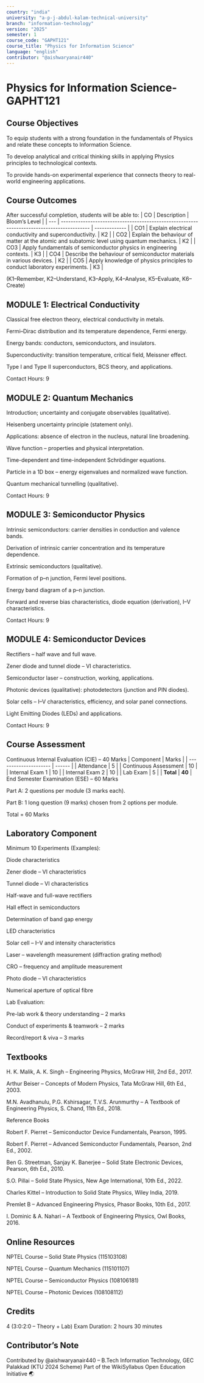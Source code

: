 ```yaml
---
country: "india"
university: "a-p-j-abdul-kalam-technical-university"
branch: "information-technology"
version: "2025"
semester: 1
course_code: "GAPHT121"
course_title: "Physics for Information Science"
language: "english"
contributor: "@aishwaryanair440"
---
```

# Physics for Information Science-GAPHT121

## Course Objectives

To equip students with a strong foundation in the fundamentals of Physics and relate these concepts to Information Science.

To develop analytical and critical thinking skills in applying Physics principles to technological contexts.

To provide hands-on experimental experience that connects theory to real-world engineering applications.

## Course Outcomes

After successful completion, students will be able to:
| CO  | Description                                                                                | Bloom’s Level |
| --- | ------------------------------------------------------------------------------------------ | ------------- |
| CO1 | Explain electrical conductivity and superconductivity.                                     | K2            |
| CO2 | Explain the behaviour of matter at the atomic and subatomic level using quantum mechanics. | K2            |
| CO3 | Apply fundamentals of semiconductor physics in engineering contexts.                       | K3            |
| CO4 | Describe the behaviour of semiconductor materials in various devices.                      | K2            |
| CO5 | Apply knowledge of physics principles to conduct laboratory experiments.                   | K3            |

(K1–Remember, K2–Understand, K3–Apply, K4–Analyse, K5–Evaluate, K6–Create)

## MODULE 1: Electrical Conductivity

Classical free electron theory, electrical conductivity in metals.

Fermi–Dirac distribution and its temperature dependence, Fermi energy.

Energy bands: conductors, semiconductors, and insulators.

Superconductivity: transition temperature, critical field, Meissner effect.

Type I and Type II superconductors, BCS theory, and applications.

Contact Hours: 9

## MODULE 2: Quantum Mechanics

Introduction; uncertainty and conjugate observables (qualitative).

Heisenberg uncertainty principle (statement only).

Applications: absence of electron in the nucleus, natural line broadening.

Wave function – properties and physical interpretation.

Time-dependent and time-independent Schrödinger equations.

Particle in a 1D box – energy eigenvalues and normalized wave function.

Quantum mechanical tunnelling (qualitative).

Contact Hours: 9

## MODULE 3: Semiconductor Physics

Intrinsic semiconductors: carrier densities in conduction and valence bands.

Derivation of intrinsic carrier concentration and its temperature dependence.

Extrinsic semiconductors (qualitative).

Formation of p–n junction, Fermi level positions.

Energy band diagram of a p–n junction.

Forward and reverse bias characteristics, diode equation (derivation), I–V characteristics.

Contact Hours: 9

## MODULE 4: Semiconductor Devices

Rectifiers – half wave and full wave.

Zener diode and tunnel diode – VI characteristics.

Semiconductor laser – construction, working, applications.

Photonic devices (qualitative): photodetectors (junction and PIN diodes).

Solar cells – I–V characteristics, efficiency, and solar panel connections.

Light Emitting Diodes (LEDs) and applications.

Contact Hours: 9

## Course Assessment

Continuous Internal Evaluation (CIE) – 40 Marks
| Component             | Marks  |
| --------------------- | ------ |
| Attendance            | 5      |
| Continuous Assessment | 10     |
| Internal Exam 1       | 10     |
| Internal Exam 2       | 10     |
| Lab Exam              | 5      |
| **Total**             | **40** |
End Semester Examination (ESE) – 60 Marks

Part A: 2 questions per module (3 marks each).

Part B: 1 long question (9 marks) chosen from 2 options per module.

Total = 60 Marks


## Laboratory Component

Minimum 10 Experiments (Examples):


Diode characteristics

Zener diode – VI characteristics

Tunnel diode – VI characteristics

Half-wave and full-wave rectifiers

Hall effect in semiconductors

Determination of band gap energy

LED characteristics

Solar cell – I–V and intensity characteristics

Laser – wavelength measurement (diffraction grating method)

CRO – frequency and amplitude measurement

Photo diode – VI characteristics

Numerical aperture of optical fibre

Lab Evaluation:

Pre-lab work & theory understanding – 2 marks

Conduct of experiments & teamwork – 2 marks

Record/report & viva – 3 marks


## Textbooks


H. K. Malik, A. K. Singh – Engineering Physics, McGraw Hill, 2nd Ed., 2017.

Arthur Beiser – Concepts of Modern Physics, Tata McGraw Hill, 6th Ed., 2003.

M.N. Avadhanulu, P.G. Kshirsagar, T.V.S. Arunmurthy – A Textbook of Engineering Physics, S. Chand, 11th Ed., 2018.

Reference Books

Robert F. Pierret – Semiconductor Device Fundamentals, Pearson, 1995.

Robert F. Pierret – Advanced Semiconductor Fundamentals, Pearson, 2nd Ed., 2002.

Ben G. Streetman, Sanjay K. Banerjee – Solid State Electronic Devices, Pearson, 6th Ed., 2010.

S.O. Pillai – Solid State Physics, New Age International, 10th Ed., 2022.

Charles Kittel – Introduction to Solid State Physics, Wiley India, 2019.

Premlet B – Advanced Engineering Physics, Phasor Books, 10th Ed., 2017.

I. Dominic & A. Nahari – A Textbook of Engineering Physics, Owl Books, 2016.


## Online Resources


NPTEL Course – Solid State Physics (115103108)

NPTEL Course – Quantum Mechanics (115101107)

NPTEL Course – Semiconductor Physics (108106181)

NPTEL Course – Photonic Devices (108108112)

## Credits

4 (3:0:2:0 – Theory + Lab)
Exam Duration: 2 hours 30 minutes

## Contributor’s Note

Contributed by @aishwaryanair440 – B.Tech Information Technology, GEC Palakkad (KTU 2024 Scheme)
Part of the WikiSyllabus Open Education Initiative 🌏
